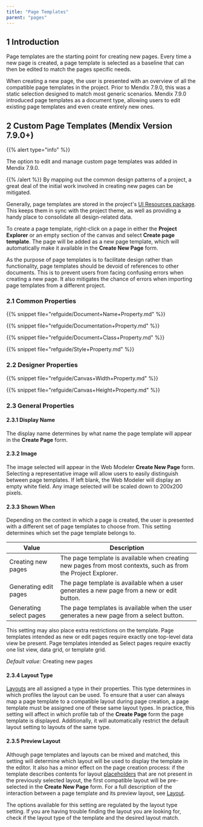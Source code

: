 ```yaml
---
title: "Page Templates"
parent: "pages"
---
```


## 1 Introduction

Page templates are the starting point for creating new pages. Every time a new page is created, a page template is selected as a baseline that can then be edited to match the pages specific needs. 

When creating a new page, the user is presented with an overview of all the compatible page templates in the project. Prior to Mendix 7.9.0, this was a static selection designed to match most generic scenarios. Mendix 7.9.0 introduced page templates as a document type, allowing users to edit existing page templates and even create entirely new ones. 

## 2 Custom Page Templates (Mendix Version 7.9.0+)

{{% alert type="info" %}}

The option to edit and manage custom page templates was added in Mendix 7.9.0.

{{% /alert %}}
By mapping out the common design patterns of a project, a great deal of the initial work involved in creating new pages can be mitigated. 

Generally, page templates are stored in the project's [UI Resources package](ui-resources-package). This keeps them in sync with the project theme, as well as providing a handy place to consolidate all design-related data. 

To create a page template, right-click on a page in either the **Project Explorer** or an empty section of the canvas and select **Create page template**. The page will be added as a new page template, which will automatically make it available in the **Create New Page** form.

[//]: # ("Create New Page" is the name of the form in the Web Modeler. "Create Page" is the name of the form in the Desktop Modeler. Which one is applicable here?)

As the purpose of page templates is to facilitate design rather than functionality, page templates should be devoid of references to other documents. This is to prevent users from facing confusing errors when creating a new page. It also mitigates the chance of errors when importing page templates from a different project. 

### 2.1 Common Properties

{{% snippet file="refguide/Document+Name+Property.md" %}}

{{% snippet file="refguide/Documentation+Property.md" %}}

{{% snippet file="refguide/Document+Class+Property.md" %}}

{{% snippet file="refguide/Style+Property.md" %}}

### 2.2 Designer Properties

{{% snippet file="refguide/Canvas+Width+Property.md" %}}

{{% snippet file="refguide/Canvas+Height+Property.md" %}}

### 2.3 General Properties

#### 2.3.1 Display Name

The display name determines by what name the page template will appear in the **Create Page** form.

[//]: # ("Create New Page" is the name of the form in the Web Modeler. "Create Page" is the name of the form in the Desktop Modeler. Which one is applicable here?)

#### 2.3.2 Image

The image selected will appear in the Web Modeler **Create New Page** form. Selecting a representative image will allow users to easily distinguish between page templates. If left blank, the Web Modeler will display an empty white field. Any image selected will be scaled down to 200x200 pixels.

[//]: # ("Create New Page" is the name of the form in the Web Modeler. "Create Page" is the name of the form in the Desktop Modeler. Which one is applicable here?)

#### 2.3.3 Shown When

Depending on the context in which a page is created, the user is presented with a different set of page templates to choose from. This setting determines which set the page template belongs to.

Value | Description
--- | ---
Creating new pages | The page template is available when creating new pages from most contexts, such as from the Project Explorer.
Generating edit pages | The page template is available when a user generates a new page from a new or edit button.
Generating select pages | The page templates is available when the user generates a new page from a select button.

This setting may also place extra restrictions on the template. Page templates intended as new or edit pages require exactly one top-level data view be present. Page templates intended as Select pages require exactly one list view, data grid, or template grid. 

*Default value:* Creating new pages

#### 2.3.4 Layout Type

[Layouts](layout) are all assigned a type in their properties. This type determines in which profiles the layout can be used. To ensure that a user can always map a page template to a compatible layout during page creation, a page template must be assigned one of these same layout types. In practice, this setting will affect in which profile tab of the **Create Page** form the page template is displayed. Additionally, it will automatically restrict the default layout setting to layouts of the same type.

[//]: # ("Create New Page" is the name of the form in the Web Modeler. "Create Page" is the name of the form in the Desktop Modeler. Which one is applicable here?)

#### 2.3.5 Preview Layout

Although page templates and layouts can be mixed and matched, this setting will determine which layout will be used to display the template in the editor. It also has a minor effect on the page creation process: if the template describes contents for layout [placeholders](placeholder) that are not present in the previously selected layout, the first compatible layout will be pre-selected in the **Create New Page** form. For a full description of the interaction between a page template and its preview layout, see [Layout](layout).

[//]: # ("Create New Page" is the name of the form in the Web Modeler. "Create Page" is the name of the form in the Desktop Modeler. Which one is applicable here?)

The options available for this setting are regulated by the layout type setting. If you are having trouble finding the layout you are looking for, check if the layout type of the template and the desired layout match.
